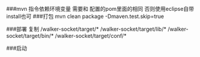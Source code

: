 


###mvn 指令依赖环境变量 需要和 配置的pom里面的相同  否则使用eclipse自带install也可
###打包
mvn clean package -Dmaven.test.skip=true

###部署 复制
/walker-socket/target/*
/walker-socket/target/lib/*
/walker-socket/target/bin/*
/walker-socket/target/conf/*

###启动



